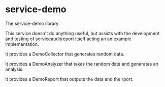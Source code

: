 # service-demo

The service-demo library

This service doesn't do anything useful, but assists with the development and testing of serviceauditreport itself acting an an example implementation.

It provides a DemoCollector that generates random data.

It provides a DemoAnalyzer that takes the random data and generates an analysis.

It provides a DemoReport that outputs the data and the rport.
